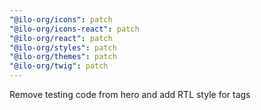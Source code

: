 ```yaml
---
"@ilo-org/icons": patch
"@ilo-org/icons-react": patch
"@ilo-org/react": patch
"@ilo-org/styles": patch
"@ilo-org/themes": patch
"@ilo-org/twig": patch
---
```


Remove testing code from hero and add RTL style for tags
